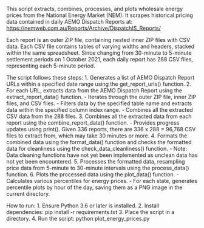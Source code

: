 This script extracts, combines, processes, and plots wholesale energy
prices from the National Energy Market (NEM). It scrapes historical
pricing data contained in daily AEMO Dispatch Reports at:
https://nemweb.com.au/Reports/Archive/DispatchIS_Reports/

Each report is an outer ZIP file, containing nested inner ZIP files with
CSV data. Each CSV file contains tables of varying widths and headers,
stacked within the same spreadsheet. Since changing from 30-minute to
5-minute settlement periods on 1 October 2021, each daily report has 288
CSV files, representing each 5-minute period.

The script follows these steps:
    1. Generates a list of AEMO Dispatch Report URLs within a specified
       date range using the get_report_urls() function.
    2. For each URL, extracts data from the AEMO Dispatch Report using
       the extract_report_data() function.
        - Iterates through the outer ZIP file, inner ZIP files, and CSV
          files.
        - Filters data by the specified table name and extracts data
          within the specified column index range.
        - Combines all the extracted CSV data from the 288 files.
    3. Combines all the extracted data from each report using the
       combine_report_data() function.
        - Provides progress updates using print(). Given 336 reports,
          there are 336 x 288 = 96,768 CSV files to extract from, which
          may take 30 minutes or more.
    4. Formats the combined data using the format_data() function and
       checks the formatted data for cleanliness using the
       check_data_cleanliness() function.
        - Note: Data cleaning functions have not yet been implemented as
          unclean data has not yet been encountered.
    5. Processes the formatted data, resampling price data from 5-minute
       to 30-minute intervals using the process_data() function.
    6. Plots the processed data using the plot_data() function.
        - Calculates various percentiles for energy prices.
        - For each state, generates percentile plots by hour of the day,
          saving them as a PNG image in the current directory.

How to run:
    1. Ensure Python 3.6 or later is installed.
    2. Install dependencies: pip install -r requirements.txt
    3. Place the script in a directory.
    4. Run the script: python plot_energy_prices.py
